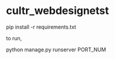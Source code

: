 # cultr_webdesignetst

pip install -r requirements.txt

to run,

python manage.py runserver PORT_NUM

